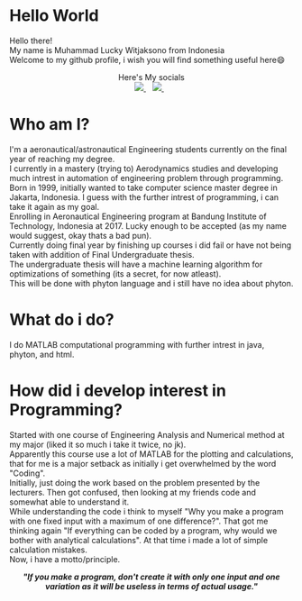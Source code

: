 # Hello World
Hello there! <br>
My name is Muhammad Lucky Witjaksono from Indonesia<br>
Welcome to my github profile, i wish you will find something useful here:smile: <br> 
<p align='center'>
    Here's My socials<br>
<a href="https://www.linkedin.com/in/mluckyw/">
  <img src="https://img.shields.io/badge/linkedin-%230077B5.svg?&style=for-the-badge&logo=linkedin&logoColor=white" />
</a>&nbsp;&nbsp;
<a href="mailto:lucky.witjaksono@gmail.com">
  <img src="https://img.shields.io/badge/email me-%23D14836.svg?&style=for-the-badge&logo=gmail&logoColor=white" />
</a>&nbsp;&nbsp;
</p>

# Who am I?
I'm a aeronautical/astronautical Engineering students currently on the final year of reaching my degree. <br>
I currently in a mastery (trying to) Aerodynamics studies and developing much intrest in automation of engineering problem through programming. <br>
Born in 1999, initially wanted to take computer science master degree in Jakarta, Indonesia. I guess with the further intrest of programming, i can take it again as my goal.<br>
Enrolling in Aeronautical Engineering program at Bandung Institute of Technology, Indonesia at 2017. Lucky enough to be accepted (as my name would suggest, okay thats a bad pun). <br>
Currently doing final year by finishing up courses i did fail or have not being taken with addition of Final Undergraduate thesis. <br>
The undergraduate thesis will have a machine learning algorithm for optimizations of something (its a secret, for now atleast).<br>
This will be done with phyton language and i still have no idea about phyton. <br>

# What do i do?
I do MATLAB computational programming with further intrest in java, phyton, and html.<br>

# How did i develop interest in Programming? 
Started with one course of Engineering Analysis and Numerical method at my major (liked it so much i take it twice, no jk). <br>
Apparently this course use a lot of MATLAB for the plotting and calculations, that for me is a major setback as initially i get overwhelmed by the word "Coding". <br>
Initially, just doing the work based on the problem presented by the lecturers. Then got confused, then looking at my friends code and somewhat able to understand it. <br>
While understanding the code i think to myself "Why you make a program with one fixed input with a maximum of one difference?". 
That got me thinking again "If everything can be coded by a program, why would we bother with analytical calculations". At that time i made a lot of simple calculation mistakes. <br>
Now, i have a motto/principle. <br>
    <p align="center"><em>**"If you make a program, don't create it with only one input and one variation as it will be useless in terms of actual usage."**<em></p>
